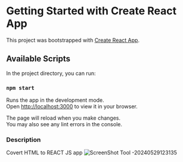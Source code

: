 # Getting Started with Create React App

This project was bootstrapped with [Create React App](https://github.com/facebook/create-react-app).

## Available Scripts

In the project directory, you can run:

### `npm start`

Runs the app in the development mode.\
Open [http://localhost:3000](http://localhost:3000) to view it in your browser.

The page will reload when you make changes.\
You may also see any lint errors in the console.

### Description
Covert HTML to REACT JS app
![ScreenShot Tool -20240529123135](https://github.com/nidadev/ecomerce_react/assets/53574300/a3a51ee6-7b72-40de-861c-86ca7dbf8708)


